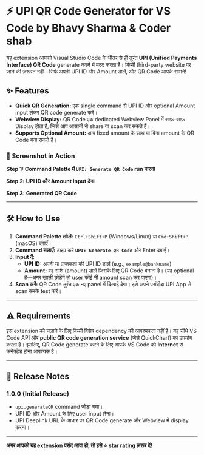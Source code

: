 # ⚡ UPI QR Code Generator for VS Code by Bhavy Sharma & Coder shab

यह extension आपको Visual Studio Code के भीतर से ही तुरंत **UPI (Unified Payments Interface) QR Code** generate करने में मदद करता है। किसी third-party website पर जाने की ज़रूरत नहीं—सिर्फ अपनी UPI ID और Amount डालें, और QR Code आपके सामने!

## ✨ Features

* **Quick QR Generation:** एक single command से UPI ID और optional Amount input लेकर QR code generate करें।
* **Webview Display:** QR Code एक dedicated Webview Panel में साफ़-साफ़ Display होता है, जिसे आप आसानी से share या scan कर सकते हैं।
* **Supports Optional Amount:** आप fixed amount के साथ या बिना amount के QR Code बना सकते हैं।

### 📸 Screenshot in Action

**Step 1: Command Palette में `UPI: Generate QR Code` run करना**


**Step 2: UPI ID और Amount Input देना**


**Step 3: Generated QR Code**


---

## 🛠️ How to Use

1.  **Command Palette खोलें:** `Ctrl+Shift+P` (Windows/Linux) या `Cmd+Shift+P` (macOS) दबाएँ।
2.  **Command चलाएँ:** टाइप करें **`UPI: Generate QR Code`** और Enter दबाएँ।
3.  **Input दें:**
    * **UPI ID:** अपनी या प्राप्तकर्ता की UPI ID डालें (e.g., `example@bankname`)।
    * **Amount:** वह राशि (amount) डालें जिसके लिए QR Code बनाना है। (यह optional है—अगर खाली छोड़ेंगे तो user कोई भी amount scan कर पाएगा)।
4.  **Scan करें:** QR Code तुरंत एक नए panel में दिखाई देगा। इसे अपने पसंदीदा UPI App से scan करके test करें।

---

## ⚠️ Requirements

इस extension को चलाने के लिए किसी विशेष dependency की आवश्यकता नहीं है। यह सीधे VS Code API और **public QR code generation service** (जैसे QuickChart) का उपयोग करता है। इसलिए, QR Code generate करने के लिए आपके VS Code को **Internet** से कनेक्टेड होना आवश्यक है।

---

## 📝 Release Notes

### 1.0.0 (Initial Release)

* `upi.generateQR` command जोड़ा गया।
* UPI ID और Amount के लिए user input लेना।
* UPI Deeplink URL के आधार पर QR Code generate और Webview में display करना।

---

**अगर आपको यह extension पसंद आया हो, तो इसे ⭐ star rating ज़रूर दें!**
